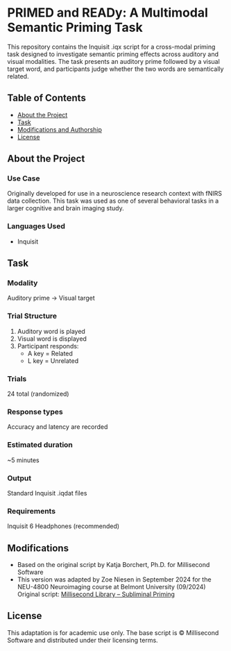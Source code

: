 # PRIMED and READy: A Multimodal Semantic Priming Task
This repository contains the Inquisit .iqx script for a cross-modal priming task designed to investigate semantic priming effects across auditory and visual modalities. 
The task presents an auditory prime followed by a visual target word, and participants judge whether the two words are semantically related.

Table of Contents
---
   * [About the Project](#about-the-project)
   * [Task](#task)
   * [Modifications and Authorship](#modifications)
   * [License](#license)

## About the Project
### Use Case
Originally developed for use in a neuroscience research context with fNIRS data collection. 
This task was used as one of several behavioral tasks in a larger cognitive and brain imaging study.

### Languages Used
- Inquisit

## Task
### Modality
Auditory prime → Visual target
### Trial Structure
  1. Auditory word is played
  2. Visual word is displayed
  3. Participant responds:
      - A key = Related
      - L key = Unrelated
### Trials
24 total (randomized)
### Response types
Accuracy and latency are recorded
### Estimated duration
~5 minutes
### Output
Standard Inquisit .iqdat files
### Requirements
Inquisit 6
Headphones (recommended)

## Modifications
- Based on the original script by Katja Borchert, Ph.D. for Millisecond Software
- This version was adapted by Zoe Niesen in September 2024 for the NEU-4800 Neuroimaging course at Belmont University (09/2024)
Original script: [Millisecond Library – Subliminal Priming](https://www.millisecond.com/download/library/subliminalpriming)

## License
This adaptation is for academic use only. The base script is © Millisecond Software and distributed under their licensing terms.
